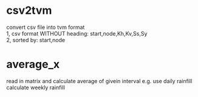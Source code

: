 # csv2tvm
convert csv file into tvm format\
1, csv format WITHOUT heading: start,node,Kh,Kv,Ss,Sy\
2, sorted by: start,node


# average_x
read in matrix and calculate average of givein interval
e.g. use daily rainfill calculate weekly rainfill

